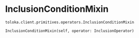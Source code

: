 # InclusionConditionMixin
`toloka.client.primitives.operators.InclusionConditionMixin`

```
InclusionConditionMixin(self, operator: InclusionOperator)
```

